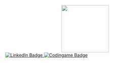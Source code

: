 <div id="header" align="center">
  <img src="https://giphy.com/stickers/code-creating-rockd-hqU2KkjW5bE2v2Z7Q2" width="150"/>
</div>
<div id="badges">
  <a href="https://www.linkedin.com/in/karlisgrants/">
    <img src="https://img.shields.io/badge/LinkedIn-blue?style=for-the-badge&logo=linkedin&logoColor=white" alt="LinkedIn Badge"/>
  </a>  
  <a href="https://www.codingame.com/profile/cc87f6e9480d6282fc64ba583f66c6b65528705">
    <img src="https://img.shields.io/badge/CodinGame-Papa__Carlos-Yellow" alt="Codingame Badge"/>
  </a>
</div>

